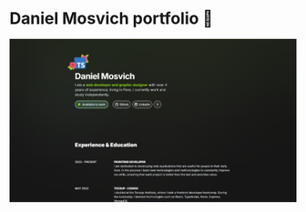 # Daniel Mosvich portfolio 🌸

<div align="center">
<a href="https://danielmosvich.dev/">
<img src="./public/mucks/portfolio.png">
</a>
</div>
